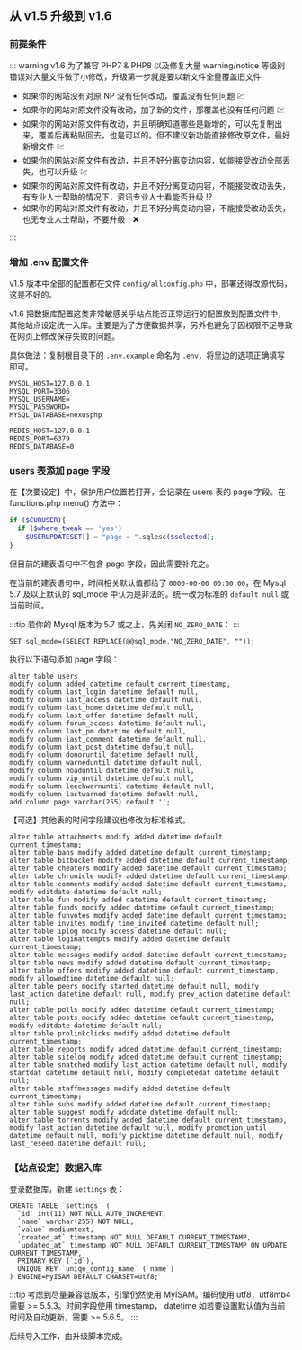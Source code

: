 ## 从 v1.5 升级到 v1.6

### 前提条件
::: warning
v1.6 为了兼容 PHP7 & PHP8 以及修复大量 warning/notice 等级别错误对大量文件做了小修改，升级第一步就是要以新文件全量覆盖旧文件
- 如果你的网站没有对原 NP 没有任何改动，覆盖没有任何问题 :chart:
- 如果你的网站对原文件没有改动，加了新的文件，那覆盖也没有任何问题 :chart:
- 如果你的网站对原文件有改动，并且明确知道哪些是新增的，可以先复制出来，覆盖后再粘贴回去，也是可以的。但不建议新功能直接修改原文件，最好新增文件 :chart:
- 如果你的网站对原文件有改动，并且不好分离变动内容，如能接受改动全部丢失，也可以升级 :chart:
- 如果你的网站对原文件有改动，并且不好分离变动内容，不能接受改动丢失，有专业人士帮助的情况下，资讯专业人士看能否升级 :interrobang:
- 如果你的网站对原文件有改动，并且不好分离变动内容，不能接受改动丢失，也无专业人士帮助，不要升级！:x:

:::

### 增加 .env 配置文件

v1.5 版本中全部的配置都在文件 `config/allconfig.php` 中，部署还得改源代码，这是不好的。  

v1.6 把数据库配置这类非常敏感关乎站点能否正常运行的配置放到配置文件中，其他站点设定统一入库。主要是为了方便数据共享，另外也避免了因权限不足导致在网页上修改保存失败的问题。

具体做法：复制根目录下的 `.env.example` 命名为 `.env`，将里边的选项正确填写即可。

```
MYSQL_HOST=127.0.0.1
MYSQL_PORT=3306
MYSQL_USERNAME=
MYSQL_PASSWORD=
MYSQL_DATABASE=nexusphp

REDIS_HOST=127.0.0.1
REDIS_PORT=6379
REDIS_DATABASE=0
```
### users 表添加  page 字段
在【次要设定】中，保护用户位置若打开，会记录在 users 表的 page 字段。在 functions.php menu() 方法中：
```php
if ($CURUSER){
  if ($where_tweak == 'yes')
    $USERUPDATESET[] = "page = ".sqlesc($selected);
}
```
但目前的建表语句中不包含 page 字段，因此需要补充之。

在当前的建表语句中，时间相关默认值都给了 `0000-00-00 00:00:00`，在 Mysql 5.7 及以上默认的 sql_mode 中认为是非法的。统一改为标准的 `default null` 或当前时间。

:::tip
若你的 Mysql 版本为 5.7 或之上，先关闭 `NO_ZERO_DATE`：
:::
```
SET sql_mode=(SELECT REPLACE(@@sql_mode,"NO_ZERO_DATE", ""));
```

执行以下语句添加 page 字段：
```
alter table users
modify column added datetime default current_timestamp,
modify column last_login datetime default null,
modify column last_access datetime default null,
modify column last_home datetime default null,
modify column last_offer datetime default null,
modify column forum_access datetime default null,
modify column last_pm datetime default null,
modify column last_comment datetime default null,
modify column last_post datetime default null,
modify column donoruntil datetime default null,
modify column warneduntil datetime default null,
modify column noaduntil datetime default null,
modify column vip_until datetime default null,
modify column leechwarnuntil datetime default null,
modify column lastwarned datetime default null,
add column page varchar(255) default '';
```

【可选】其他表的时间字段建议也修改为标准格式。
```
alter table attachments modify added datetime default current_timestamp;
alter table bans modify added datetime default current_timestamp;
alter table bitbucket modify added datetime default current_timestamp;
alter table cheaters modify added datetime default current_timestamp;
alter table chronicle modify added datetime default current_timestamp;
alter table comments modify added datetime default current_timestamp, modify editdate datetime default null;
alter table fun modify added datetime default current_timestamp;
alter table funds modify added datetime default current_timestamp;
alter table funvotes modify added datetime default current_timestamp;
alter table invites modify time_invited datetime default null;
alter table iplog modify access datetime default null;
alter table loginattempts modify added datetime default current_timestamp;
alter table messages modify added datetime default current_timestamp;
alter table news modify added datetime default current_timestamp;
alter table offers modify added datetime default current_timestamp, modify allowedtime datetime default null;
alter table peers modify started datetime default null, modify last_action datetime default null, modify prev_action datetime default null;
alter table polls modify added datetime default current_timestamp;
alter table posts modify added datetime default current_timestamp, modify editdate datetime default null;
alter table prolinkclicks modify added datetime default current_timestamp;
alter table reports modify added datetime default current_timestamp;
alter table sitelog modify added datetime default current_timestamp;
alter table snatched modify last_action datetime default null, modify startdat datetime default null, modify completedat datetime default null;
alter table staffmessages modify added datetime default current_timestamp;
alter table subs modify added datetime default current_timestamp;
alter table suggest modify adddate datetime default null;
alter table torrents modify added datetime default current_timestamp, modify last_action datetime default null, modify promotion_until datetime default null, modify picktime datetime default null, modify last_reseed datetime default null;
```

### 【站点设定】数据入库

登录数据库，新建 `settings` 表：
```
CREATE TABLE `settings` (
  `id` int(11) NOT NULL AUTO_INCREMENT,
  `name` varchar(255) NOT NULL,
  `value` mediumtext,
  `created_at` timestamp NOT NULL DEFAULT CURRENT_TIMESTAMP,
  `updated_at` timestamp NOT NULL DEFAULT CURRENT_TIMESTAMP ON UPDATE CURRENT_TIMESTAMP,
  PRIMARY KEY (`id`),
  UNIQUE KEY `uniqe_config_name` (`name`)
) ENGINE=MyISAM DEFAULT CHARSET=utf8;
```
:::tip
考虑到尽量兼容低版本，引擎仍然使用 MyISAM。编码使用 utf8，utf8mb4 需要 >= 5.5.3。时间字段使用 timestamp， datetime 如若要设置默认值为当前时间及自动更新，需要 >= 5.6.5。
:::

后续导入工作，由升级脚本完成。

